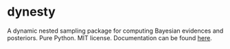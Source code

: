 dynesty
======

A dynamic nested sampling package for computing Bayesian evidences and posteriors.
Pure Python. MIT license. Documentation can be found [here](dynesty.readthedocs.io).
